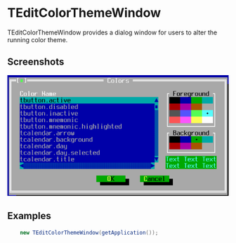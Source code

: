 TEditColorThemeWindow
=====================

TEditColorThemeWindow provides a dialog window for users to alter the running color theme.

Screenshots
-----------

![colorthemeeditor_1](uploads/cbf4a664e54182654e3875cc4112b8fe/colorthemeeditor_1.png)

Examples
--------

```Java
    new TEditColorThemeWindow(getApplication());
```

